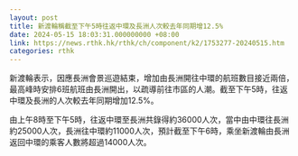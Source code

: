 ```yaml
---
layout: post
title: 新渡輪稱截至下午5時往返中環及長洲人次較去年同期增12.5%
date: 2024-05-15 18:03:31.000000000 +08:00
link: https://news.rthk.hk/rthk/ch/component/k2/1753277-20240515.htm
categories: rthk
---
```


新渡輪表示，因應長洲會景巡遊結束，增加由長洲開往中環的航班數目接近兩倍，最高峰時安排6班航班由長洲開出，以疏導前往市區的人潮。截至下午5時，往返中環及長洲的人次較去年同期增加12.5%。

由上午8時至下午5時，往返中環至長洲共錄得約36000人次，當中由中環往長洲約25000人次，長洲往中環約11000人次，預計截至下午6時，乘坐新渡輪由長洲返回中環的乘客人數將超過14000人次。
